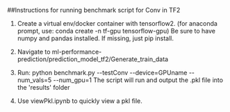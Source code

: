 ##Instructions for running benchmark script for Conv in TF2

1. Create a virtual env/docker container with tensorflow2. (for anaconda prompt, use: conda create -n tf-gpu tensorflow-gpu)
Be sure to have numpy and pandas installed. If missing, just pip install.

2. Navigate to ml-performance-prediction/prediction_model_tf2/Generate_train_data

3. Run: python benchmark.py --testConv --device=GPUname --num_vals=5 --num_gpu=1
The script will run and output the .pkl file into the 'results' folder

4. Use viewPkl.ipynb to quickly view a pkl file.
